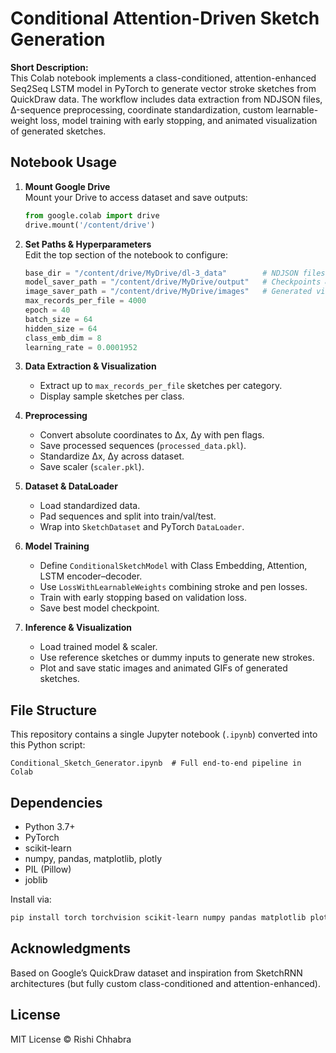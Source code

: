 # Conditional Attention-Driven Sketch Generation

**Short Description:**  
This Colab notebook implements a class-conditioned, attention-enhanced Seq2Seq LSTM model in PyTorch to generate vector stroke sketches from QuickDraw data. The workflow includes data extraction from NDJSON files, Δ-sequence preprocessing, coordinate standardization, custom learnable-weight loss, model training with early stopping, and animated visualization of generated sketches.

## Notebook Usage

1. **Mount Google Drive**  
   Mount your Drive to access dataset and save outputs:
   ```python
   from google.colab import drive
   drive.mount('/content/drive')
   ```

2. **Set Paths & Hyperparameters**  
   Edit the top section of the notebook to configure:
   ```python
   base_dir = "/content/drive/MyDrive/dl-3_data"        # NDJSON files
   model_saver_path = "/content/drive/MyDrive/output"   # Checkpoints & pickles
   image_saver_path = "/content/drive/MyDrive/images"   # Generated visuals
   max_records_per_file = 4000
   epoch = 40
   batch_size = 64
   hidden_size = 64
   class_emb_dim = 8
   learning_rate = 0.0001952
   ```

3. **Data Extraction & Visualization**  
   - Extract up to `max_records_per_file` sketches per category.  
   - Display sample sketches per class.

4. **Preprocessing**  
   - Convert absolute coordinates to Δx, Δy with pen flags.  
   - Save processed sequences (`processed_data.pkl`).  
   - Standardize Δx, Δy across dataset.  
   - Save scaler (`scaler.pkl`).

5. **Dataset & DataLoader**  
   - Load standardized data.  
   - Pad sequences and split into train/val/test.  
   - Wrap into `SketchDataset` and PyTorch `DataLoader`.

6. **Model Training**  
   - Define `ConditionalSketchModel` with Class Embedding, Attention, LSTM encoder–decoder.  
   - Use `LossWithLearnableWeights` combining stroke and pen losses.  
   - Train with early stopping based on validation loss.  
   - Save best model checkpoint.

7. **Inference & Visualization**  
   - Load trained model & scaler.  
   - Use reference sketches or dummy inputs to generate new strokes.  
   - Plot and save static images and animated GIFs of generated sketches.

## File Structure

This repository contains a single Jupyter notebook (`.ipynb`) converted into this Python script:

```
Conditional_Sketch_Generator.ipynb  # Full end-to-end pipeline in Colab
```

## Dependencies

- Python 3.7+
- PyTorch
- scikit-learn
- numpy, pandas, matplotlib, plotly
- PIL (Pillow)
- joblib

Install via:
```bash
pip install torch torchvision scikit-learn numpy pandas matplotlib plotly pillow joblib
```

## Acknowledgments

Based on Google’s QuickDraw dataset and inspiration from SketchRNN architectures (but fully custom class-conditioned and attention-enhanced).

## License

MIT License © Rishi Chhabra
